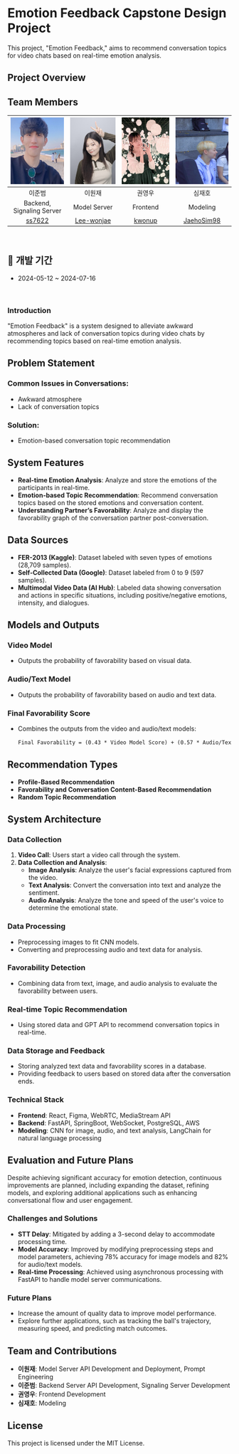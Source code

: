 # Emotion Feedback Capstone Design Project

This project, "Emotion Feedback," aims to recommend conversation topics for video chats based on real-time emotion analysis.

## Project Overview

## Team Members

| <img src="https://github.com/Tave-13th-Project-Team-4-Fiurinee/.github/blob/main/profile/image/%EC%9D%B4%EC%A4%80%EB%B2%94.jpg" alt="이준범" width="150" height="150">  | <img src="https://github.com/Tave-13th-Project-Team-4-Fiurinee/.github/blob/main/profile/image/%EB%B0%B1%EC%A7%80%ED%98%84.jpg" alt="백지현" width="150" height="150"> | <img src="https://github.com/Tave-13th-Project-Team-4-Fiurinee/.github/blob/4007ad230b7f2548afc5eb506114ef3100a4d7a5/profile/image/%EC%8B%9C%EC%98%81.jpg" alt="이시영" width="150" height="150"> | <img src="https://github.com/Tave-13th-Project-Team-4-Fiurinee/.github/blob/4007ad230b7f2548afc5eb506114ef3100a4d7a5/profile/image/%EB%AC%B8%ED%9D%AC.jpg" alt="김문희" width="150" height="150"> |
|:---:|:---:|:---:|:---:|
| 이준범 | 이원재 | 권영우 | 심재호 |
| Backend, Signaling Server | Model Server | Frontend | Modeling |
| [ss7622](https://github.com/ss7622) | [Lee-wonjae](https://github.com/Lee-wonjae) | [kwonup](https://github.com/kwonup) | [JaehoSim98](https://github.com/JaehoSim98) |

<br/>

## 📅 개발 기간
 - 2024-05-12 ~ 2024-07-16
<br>

### Introduction
"Emotion Feedback" is a system designed to alleviate awkward atmospheres and lack of conversation topics during video chats by recommending topics based on real-time emotion analysis.

## Problem Statement

### Common Issues in Conversations:
- Awkward atmosphere
- Lack of conversation topics

### Solution:
- Emotion-based conversation topic recommendation

## System Features

- **Real-time Emotion Analysis**: Analyze and store the emotions of the participants in real-time.
- **Emotion-based Topic Recommendation**: Recommend conversation topics based on the stored emotions and conversation content.
- **Understanding Partner’s Favorability**: Analyze and display the favorability graph of the conversation partner post-conversation.

## Data Sources

- **FER-2013 (Kaggle)**: Dataset labeled with seven types of emotions (28,709 samples).
- **Self-Collected Data (Google)**: Dataset labeled from 0 to 9 (597 samples).
- **Multimodal Video Data (AI Hub)**: Labeled data showing conversation and actions in specific situations, including positive/negative emotions, intensity, and dialogues.

## Models and Outputs

### Video Model
- Outputs the probability of favorability based on visual data.

### Audio/Text Model
- Outputs the probability of favorability based on audio and text data.

### Final Favorability Score
- Combines the outputs from the video and audio/text models:
  ```markdown
  Final Favorability = (0.43 * Video Model Score) + (0.57 * Audio/Text Model Score)
## Recommendation Types

- **Profile-Based Recommendation**
- **Favorability and Conversation Content-Based Recommendation**
- **Random Topic Recommendation**

## System Architecture

### Data Collection

1. **Video Call**: Users start a video call through the system.
2. **Data Collection and Analysis**:
   - **Image Analysis**: Analyze the user's facial expressions captured from the video.
   - **Text Analysis**: Convert the conversation into text and analyze the sentiment.
   - **Audio Analysis**: Analyze the tone and speed of the user's voice to determine the emotional state.

### Data Processing

- Preprocessing images to fit CNN models.
- Converting and preprocessing audio and text data for analysis.

### Favorability Detection

- Combining data from text, image, and audio analysis to evaluate the favorability between users.

### Real-time Topic Recommendation

- Using stored data and GPT API to recommend conversation topics in real-time.

### Data Storage and Feedback

- Storing analyzed text data and favorability scores in a database.
- Providing feedback to users based on stored data after the conversation ends.

### Technical Stack

- **Frontend**: React, Figma, WebRTC, MediaStream API
- **Backend**: FastAPI, SpringBoot, WebSocket, PostgreSQL, AWS
- **Modeling**: CNN for image, audio, and text analysis, LangChain for natural language processing

## Evaluation and Future Plans

Despite achieving significant accuracy for emotion detection, continuous improvements are planned, including expanding the dataset, refining models, and exploring additional applications such as enhancing conversational flow and user engagement.

### Challenges and Solutions

- **STT Delay**: Mitigated by adding a 3-second delay to accommodate processing time.
- **Model Accuracy**: Improved by modifying preprocessing steps and model parameters, achieving 78% accuracy for image models and 82% for audio/text models.
- **Real-time Processing**: Achieved using asynchronous processing with FastAPI to handle model server communications.

### Future Plans

- Increase the amount of quality data to improve model performance.
- Explore further applications, such as tracking the ball's trajectory, measuring speed, and predicting match outcomes.

## Team and Contributions

- **이원재**: Model Server API Development and Deployment, Prompt Engineering
- **이준범**: Backend Server API Development, Signaling Server Development
- **권영우**: Frontend Development
- **심재호**: Modeling

## License

This project is licensed under the MIT License.

